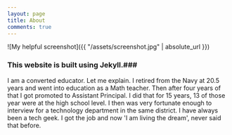 ```yaml
---
layout: page
title: About
comments: true
---
```


![My helpful screenshot]({{ "/assets/screenshot.jpg" | absolute_url }})


### This website is built using Jekyll.###

I am a converted educator. Let me explain. I retired from the Navy at 20.5 years and went into education as a Math teacher. Then after four years of that I got promoted to Assistant Principal. I did that for 15 years, 13 of those year were at the high school level. I then was very fortunate enough to interview for a technology department in the same district. I have always been a tech geek. I got the job and now 'I am living the dream', never said that before. 

